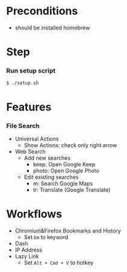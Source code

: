 # Preconditions

- should be installed homebrew

# Step

### Run setup script

```shell
$ ./setup.sh
```

# Features

### File Search

- Universal Actions
    - Show Actions: check only right arrow
- Web Search
    - Add new searches
        - keep: Open Google Keep
        - photo: Open Google Photo
    - Edit existing searches
        - m: Search Google Maps
        - tr: Translate (Google Translate)

# Workflows

- Chromium&Firefox Bookmarks and History
    - Set `bm` to keyword
- Dash
- IP Address
- Lazy Link
    - Set `Alt + Cmd + V` to hotkey